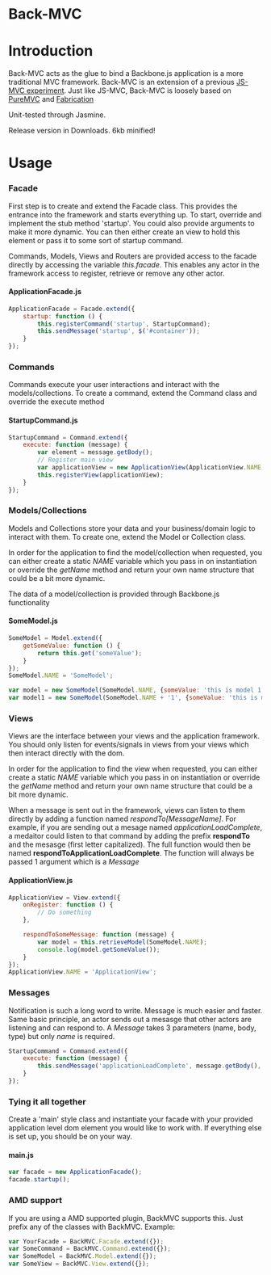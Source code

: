 Back-MVC
=======

# Introduction

Back-MVC acts as the glue to bind a Backbone.js application is a more traditional MVC framework. Back-MVC is an extension of a previous [JS-MVC experiment](https://github.com/krange/JS-MVC). Just like JS-MVC, Back-MVC is loosely based on [PureMVC](http://puremvc.org) and [Fabrication](http://code.google.com/p/fabrication/)

Unit-tested through Jasmine.

Release version in Downloads. 6kb minified!

# Usage

### Facade

First step is to create and extend the Facade class. This provides the entrance into the framework and starts everything up. To start, override and implement the stub method 'startup'. You could also provide arguments to make it more dynamic. You can then either create an view to hold this element or pass it to some sort of startup command.

Commands, Models, Views and Routers are provided access to the facade directly by accessing the variable *this.facade*. This enables any actor in the framework access to register, retrieve or remove any other actor.

#### ApplicationFacade.js

```js
ApplicationFacade = Facade.extend({
	startup: function () {
		this.registerCommand('startup', StartupCommand);
		this.sendMessage('startup', $('#container'));
	}
});
```

### Commands

Commands execute your user interactions and interact with the models/collections. To create a command, extend the Command class and override the execute method

#### StartupCommand.js

```js
StartupCommand = Command.extend({
	execute: function (message) {
		var element = message.getBody();
		// Register main view
		var applicationView = new ApplicationView(ApplicationView.NAME, {el: element});
		this.registerView(applicationView);
	}
});
```

### Models/Collections

Models and Collections store your data and your business/domain logic to interact with them. To create one, extend the Model or Collection class.

In order for the application to find the model/collection when requested, you can either create a static *NAME* variable which you pass in on instantiation or override the *getName* method and return your own name structure that could be a bit more dynamic.

The data of a model/collection is provided through Backbone.js functionality

#### SomeModel.js

```js
SomeModel = Model.extend({
	getSomeValue: function () {
		return this.get('someValue');
	}
});
SomeModel.NAME = 'SomeModel';

var model = new SomeModel(SomeModel.NAME, {someValue: 'this is model 1'});
var model1 = new SomeModel(SomeModel.NAME + '1', {someValue: 'this is model 2'}, {silent: true});
```

### Views

Views are the interface between your views and the application framework. You should only listen for events/signals in views from your views which then interact directly with the dom.

In order for the application to find the view when requested, you can either create a static *NAME* variable which you pass in on instantiation or override the *getName* method and return your own name structure that could be a bit more dynamic.

When a message is sent out in the framework, views can listen to them directly by adding a function named *respondTo[MessageName]*. For example, if you are sending out a mesage named *applicationLoadComplete*, a medaitor could listen to that command by adding the prefix **respondTo** and the mesasge (first letter capitalized). The full function would then be named **respondToApplicationLoadComplete**. The function will always be passed 1 argument which is a *Message*

#### ApplicationView.js

```js
ApplicationView = View.extend({
	onRegister: function () {
		// Do something
	},

	respondToSomeMessage: function (message) {
		var model = this.retrieveModel(SomeModel.NAME);
		console.log(model.getSomeValue());
	}
});
ApplicationView.NAME = 'ApplicationView';
```

### Messages

Notification is such a long word to write. Message is much easier and faster. Same basic principle, an actor sends out a mesasge that other actors are listening and can respond to. A *Message* takes 3 parameters (name, body, type) but only *name* is required.

```js
StartupCommand = Command.extend({
	execute: function (message) {
		this.sendMessage('applicationLoadComplete', message.getBody(), message.getType());
	}
});
```

### Tying it all together

Create a 'main' style class and instantiate your facade with your provided application level dom element you would like to work with. If everything else is set up, you should be on your way.

#### main.js

```js
var facade = new ApplicationFacade();
facade.startup();
```

### AMD support

If you are using a AMD supported plugin, BackMVC supports this. Just prefix any of the classes with BackMVC. Example:

```js
var YourFacade = BackMVC.Facade.extend({});
var SomeCommand = BackMVC.Command.extend({});
var SomeModel = BackMVC.Model.extend({});
var SomeView = BackMVC.View.extend({});
```